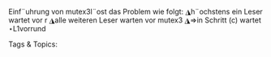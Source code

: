 Einf¨uhrung von mutex3l¨ost das Problem wie folgt:
◮h¨ochstens ein Leser wartet vor r
◮alle weiteren Leser warten vor mutex3
◮⇒in Schritt (c) wartet
⋆L1vorrund

   Tags & Topics:
   